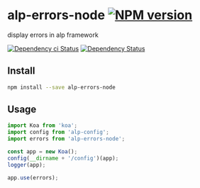 # alp-errors-node [![NPM version][npm-image]][npm-url]

display errors in alp framework

[![Dependency ci Status][dependencyci-image]][dependencyci-url]
[![Dependency Status][daviddm-image]][daviddm-url]

## Install

```bash
npm install --save alp-errors-node
```

## Usage

```js
import Koa from 'koa';
import config from 'alp-config';
import errors from 'alp-errors-node';

const app = new Koa();
config(__dirname + '/config')(app);
logger(app);

app.use(errors);
```

[npm-image]: https://img.shields.io/npm/v/alp-errors-node.svg?style=flat-square
[npm-url]: https://npmjs.org/package/alp-errors-node
[daviddm-image]: https://david-dm.org/alpjs/alp-errors-node.svg?style=flat-square
[daviddm-url]: https://david-dm.org/alpjs/alp-errors-node
[dependencyci-image]: https://dependencyci.com/github/alpjs/alp-errors-node/badge?style=flat-square
[dependencyci-url]: https://dependencyci.com/github/alpjs/alp-errors-node
